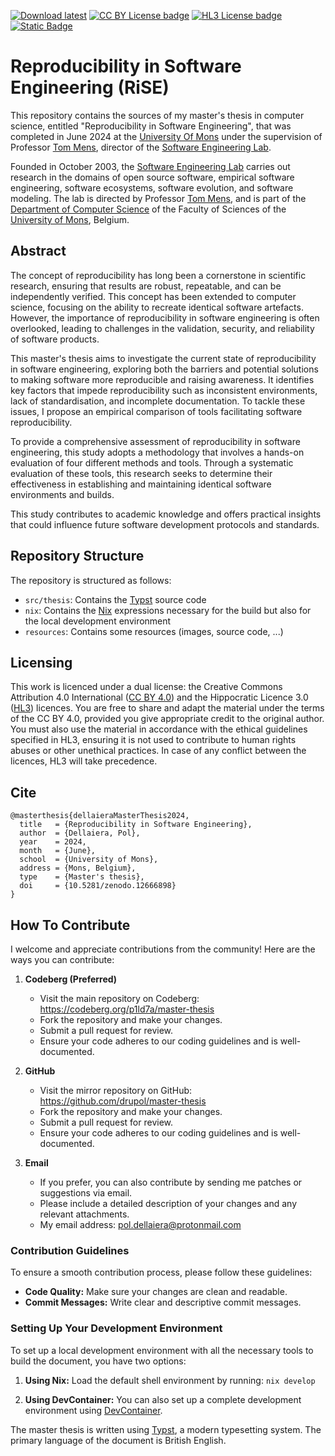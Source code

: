 [![Download latest](https://img.shields.io/badge/Download-Latest-brightgreen?style=flat-square)](https://github.com/drupol/master-thesis/releases/latest)
[![CC BY License badge](https://img.shields.io/badge/License-CC--BY--4.0-brightgreen?style=flat-square)](https://creativecommons.org/licenses/by/4.0/)
[![HL3 License badge](https://img.shields.io/badge/License-HL3--full-brightgreen?style=flat-square)](https://firstdonoharm.dev/version/3/0/full.html)
[![Static Badge](https://img.shields.io/badge/DOI-10.5281%2Fzenodo.12666898-brightgreen?style=flat-square)](https://doi.org/10.5281/zenodo.12666898)

# Reproducibility in Software Engineering (RiSE)

This repository contains the sources of my master's thesis in computer science,
entitled "Reproducibility in Software Engineering", that was completed in June
2024 at the [University Of Mons] under the supervision of Professor [Tom Mens],
director of the [Software Engineering Lab].

Founded in October 2003, the [Software Engineering Lab] carries out research in
the domains of open source software, empirical software engineering, software
ecosystems, software evolution, and software modeling. The lab is directed by
Professor [Tom Mens], and is part of the [Department of Computer Science] of the
Faculty of Sciences of the [University of Mons], Belgium.

## Abstract

The concept of reproducibility has long been a cornerstone in scientific
research, ensuring that results are robust, repeatable, and can be independently
verified. This concept has been extended to computer science, focusing on the
ability to recreate identical software artefacts. However, the importance of
reproducibility in software engineering is often overlooked, leading to
challenges in the validation, security, and reliability of software products.

This master's thesis aims to investigate the current state of reproducibility in
software engineering, exploring both the barriers and potential solutions to
making software more reproducible and raising awareness. It identifies key
factors that impede reproducibility such as inconsistent environments, lack of
standardisation, and incomplete documentation. To tackle these issues, I propose
an empirical comparison of tools facilitating software reproducibility.

To provide a comprehensive assessment of reproducibility in software
engineering, this study adopts a methodology that involves a hands-on evaluation
of four different methods and tools. Through a systematic evaluation of these
tools, this research seeks to determine their effectiveness in establishing and
maintaining identical software environments and builds.

This study contributes to academic knowledge and offers practical insights that
could influence future software development protocols and standards.

## Repository Structure

The repository is structured as follows:

- `src/thesis`: Contains the [Typst] source code
- `nix`: Contains the [Nix] expressions necessary for the build but also for the
  local development environment
- `resources`: Contains some resources (images, source code, ...)

## Licensing

This work is licenced under a dual license: the Creative Commons Attribution 4.0
International ([CC BY 4.0]) and the Hippocratic Licence 3.0 ([HL3]) licences.
You are free to share and adapt the material under the terms of the CC BY 4.0,
provided you give appropriate credit to the original author. You must also use
the material in accordance with the ethical guidelines specified in HL3,
ensuring it is not used to contribute to human rights abuses or other unethical
practices. In case of any conflict between the licences, HL3 will take
precedence.

## Cite

```
@masterthesis{dellaieraMasterThesis2024,
  title   = {Reproducibility in Software Engineering},
  author  = {Dellaiera, Pol},
  year    = 2024,
  month   = {June},
  school  = {University of Mons},
  address = {Mons, Belgium},
  type    = {Master's thesis},
  doi     = {10.5281/zenodo.12666898}
}
```

## How To Contribute

I welcome and appreciate contributions from the community! Here are the ways you
can contribute:

1. **Codeberg (Preferred)**
   - Visit the main repository on Codeberg:
     https://codeberg.org/p1ld7a/master-thesis
   - Fork the repository and make your changes.
   - Submit a pull request for review.
   - Ensure your code adheres to our coding guidelines and is well-documented.

2. **GitHub**
   - Visit the mirror repository on GitHub:
     https://github.com/drupol/master-thesis
   - Fork the repository and make your changes.
   - Submit a pull request for review.
   - Ensure your code adheres to our coding guidelines and is well-documented.

3. **Email**
   - If you prefer, you can also contribute by sending me patches or suggestions
     via email.
   - Please include a detailed description of your changes and any relevant
     attachments.
   - My email address: pol.dellaiera@protonmail.com

### Contribution Guidelines

To ensure a smooth contribution process, please follow these guidelines:

- **Code Quality:** Make sure your changes are clean and readable.
- **Commit Messages:** Write clear and descriptive commit messages.

### Setting Up Your Development Environment

To set up a local development environment with all the necessary tools to build
the document, you have two options:

1. **Using Nix:** Load the default shell environment by running: `nix develop`

2. **Using DevContainer:** You can also set up a complete development
   environment using [DevContainer].

The master thesis is written using [Typst], a modern typesetting system. The
primary language of the document is British English.

[DevContainer]: https://containers.dev/
[Nix]: https://nixos.org/
[Typst]: https://typst.app/
[University Of Mons]: https://www.umons.ac.be/
[Tom Mens]: https://staff.umons.ac.be/tom.mens/
[CC BY 4.0]: https://creativecommons.org/licenses/by/4.0/
[HL3]: https://firstdonoharm.dev/version/3/0/full.html
[Software Engineering Lab]: https://informatique-umons.be/genlog/
[Department of Computer Science]: https://informatique.umons.ac.be/
